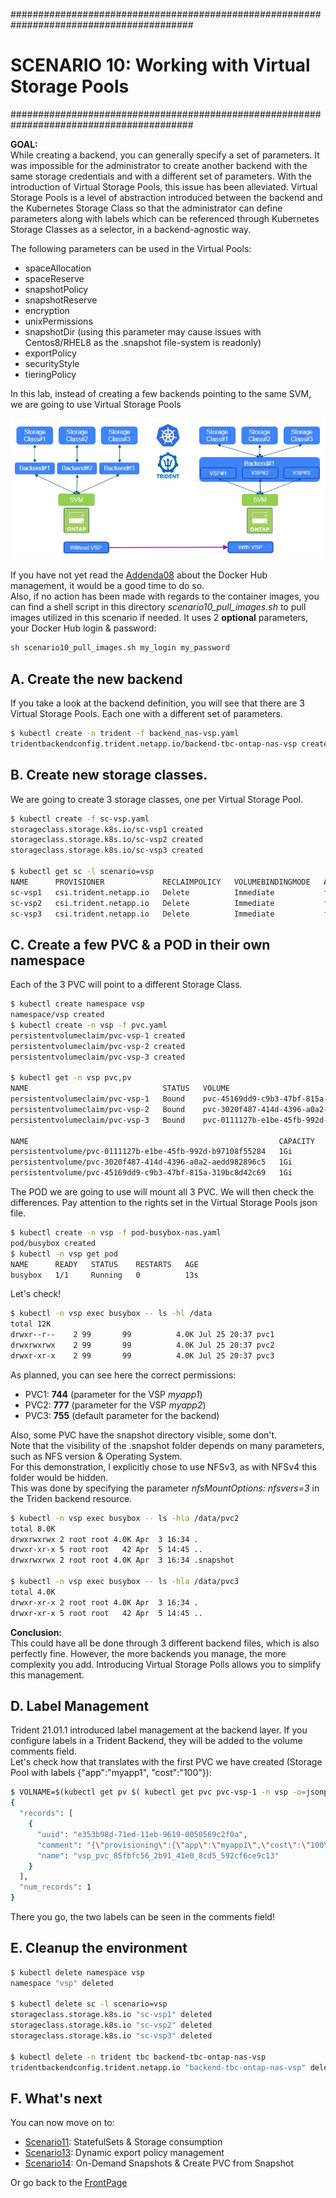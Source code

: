 #########################################################################################
# SCENARIO 10: Working with Virtual Storage Pools
#########################################################################################

**GOAL:**  
While creating a backend, you can generally specify a set of parameters. It was impossible for the administrator to create another backend with the same storage credentials and with a different set of parameters. With the introduction of Virtual Storage Pools, this issue has been alleviated. Virtual Storage Pools is a level of abstraction introduced between the backend and the Kubernetes Storage Class so that the administrator can define parameters along with labels which can be referenced through Kubernetes Storage Classes as a selector, in a backend-agnostic way.  

The following parameters can be used in the Virtual Pools:

- spaceAllocation
- spaceReserve
- snapshotPolicy
- snapshotReserve
- encryption
- unixPermissions
- snapshotDir (using this parameter may cause issues with Centos8/RHEL8 as the .snapshot file-system is readonly)
- exportPolicy
- securityStyle
- tieringPolicy

In this lab, instead of creating a few backends pointing to the same SVM, we are going to use Virtual Storage Pools

<p align="center"><img src="Images/scenario10.jpg"></p>

If you have not yet read the [Addenda08](../../Addendum/Addenda08) about the Docker Hub management, it would be a good time to do so.  
Also, if no action has been made with regards to the container images, you can find a shell script in this directory _scenario10_pull_images.sh_ to pull images utilized in this scenario if needed. It uses 2 **optional** parameters, your Docker Hub login & password:

```bash
sh scenario10_pull_images.sh my_login my_password
```

## A. Create the new backend

If you take a look at the backend definition, you will see that there are 3 Virtual Storage Pools.
Each one with a different set of parameters.

```bash
$ kubectl create -n trident -f backend_nas-vsp.yaml
tridentbackendconfig.trident.netapp.io/backend-tbc-ontap-nas-vsp created
```

## B. Create new storage classes.

We are going to create 3 storage classes, one per Virtual Storage Pool.

```bash
$ kubectl create -f sc-vsp.yaml
storageclass.storage.k8s.io/sc-vsp1 created
storageclass.storage.k8s.io/sc-vsp2 created
storageclass.storage.k8s.io/sc-vsp3 created

$ kubectl get sc -l scenario=vsp
NAME      PROVISIONER             RECLAIMPOLICY   VOLUMEBINDINGMODE   ALLOWVOLUMEEXPANSION   AGE
sc-vsp1   csi.trident.netapp.io   Delete          Immediate           false                  28s
sc-vsp2   csi.trident.netapp.io   Delete          Immediate           false                  24s
sc-vsp3   csi.trident.netapp.io   Delete          Immediate           false                  21s
```

## C. Create a few PVC & a POD in their own namespace

Each of the 3 PVC will point to a different Storage Class.  

```bash
$ kubectl create namespace vsp
namespace/vsp created
$ kubectl create -n vsp -f pvc.yaml
persistentvolumeclaim/pvc-vsp-1 created
persistentvolumeclaim/pvc-vsp-2 created
persistentvolumeclaim/pvc-vsp-3 created

$ kubectl get -n vsp pvc,pv
NAME                              STATUS   VOLUME                                     CAPACITY   ACCESS MODES   STORAGECLASS   AGE
persistentvolumeclaim/pvc-vsp-1   Bound    pvc-45169dd9-c9b3-47bf-815a-319bc8d42c69   1Gi        RWX            sc-vsp1        46h
persistentvolumeclaim/pvc-vsp-2   Bound    pvc-3020f487-414d-4396-a0a2-aedd982896c5   1Gi        RWX            sc-vsp2        46h
persistentvolumeclaim/pvc-vsp-3   Bound    pvc-0111127b-e1be-45fb-992d-b97108f55284   1Gi        RWX            sc-vsp3        46h

NAME                                                        CAPACITY   ACCESS MODES   RECLAIM POLICY   STATUS   CLAIM               STORAGECLASS   REASON   AGE
persistentvolume/pvc-0111127b-e1be-45fb-992d-b97108f55284   1Gi        RWX            Delete           Bound    vsp/pvc-vsp-3       sc-vsp3                 46h
persistentvolume/pvc-3020f487-414d-4396-a0a2-aedd982896c5   1Gi        RWX            Delete           Bound    vsp/pvc-vsp-2       sc-vsp2                 46h
persistentvolume/pvc-45169dd9-c9b3-47bf-815a-319bc8d42c69   1Gi        RWX            Delete           Bound    vsp/pvc-vsp-1       sc-vsp1                 46h
```

The POD we are going to use will mount all 3 PVC. We will then check the differences.
Pay attention to the rights set in the Virtual Storage Pools json file.

```bash
$ kubectl create -n vsp -f pod-busybox-nas.yaml
pod/busybox created
$ kubectl -n vsp get pod
NAME      READY   STATUS    RESTARTS   AGE
busybox   1/1     Running   0          13s
```

Let's check!

```bash
$ kubectl -n vsp exec busybox -- ls -hl /data
total 12K
drwxr--r--    2 99       99          4.0K Jul 25 20:37 pvc1
drwxrwxrwx    2 99       99          4.0K Jul 25 20:37 pvc2
drwxr-xr-x    2 99       99          4.0K Jul 25 20:37 pvc3
```

As planned, you can see here the correct permissions:

- PVC1: **744** (parameter for the VSP _myapp1_)
- PVC2: **777** (parameter for the VSP _myapp2_)
- PVC3: **755** (default parameter for the backend)  

Also, some PVC have the snapshot directory visible, some don't.  
Note that the visibility of the .snapshot folder depends on many parameters, such as NFS version & Operating System.  
For this demonstration, I explicitly chose to use NFSv3, as with NFSv4 this folder would be hidden.   
This was done by specifying the parameter _nfsMountOptions: nfsvers=3_ in the Triden backend resource.

```bash
$ kubectl -n vsp exec busybox -- ls -hla /data/pvc2
total 8.0K
drwxrwxrwx 2 root root 4.0K Apr  3 16:34 .
drwxr-xr-x 5 root root   42 Apr  5 14:45 ..
drwxrwxrwx 2 root root 4.0K Apr  3 16:34 .snapshot

$ kubectl -n vsp exec busybox -- ls -hla /data/pvc3
total 4.0K
drwxr-xr-x 2 root root 4.0K Apr  3 16:34 .
drwxr-xr-x 5 root root   42 Apr  5 14:45 ..
```

**Conclusion:**  
This could have all be done through 3 different backend files, which is also perfectly fine.
However, the more backends you manage, the more complexity you add. Introducing Virtual Storage Polls allows you to simplify this management.

## D. Label Management

Trident 21.01.1 introduced label management at the backend layer. If you configure labels in a Trident Backend, they will be added to the volume comments field.  
Let's check how that translates with the first PVC we have created (Storage Pool with labels {"app":"myapp1", "cost":"100"}):  

```bash
$ VOLNAME=$(kubectl get pv $( kubectl get pvc pvc-vsp-1 -n vsp -o=jsonpath='{.spec.volumeName}') -o=jsonpath='{.spec.csi.volumeAttributes.internalName}') && curl -X GET -ku vsadmin:Netapp1!  "https://192.168.0.135/api/storage/volumes?name=$VOLNAME&fields=comment" -H "accept: application/json"
{
  "records": [
    {
      "uuid": "e353b98d-71ed-11eb-9619-0050569c2f0a",
      "comment": "{\"provisioning\":{\"app\":\"myapp1\",\"cost\":\"100\"}}",
      "name": "vsp_pvc_85fbfc56_2b91_41e0_8cd5_592cf6ce9c13"
    }
  ],
  "num_records": 1
}
```

There you go, the two labels can be seen in the comments field!

## E. Cleanup the environment

```bash
$ kubectl delete namespace vsp
namespace "vsp" deleted

$ kubectl delete sc -l scenario=vsp
storageclass.storage.k8s.io "sc-vsp1" deleted
storageclass.storage.k8s.io "sc-vsp2" deleted
storageclass.storage.k8s.io "sc-vsp3" deleted

$ kubectl delete -n trident tbc backend-tbc-ontap-nas-vsp
tridentbackendconfig.trident.netapp.io "backend-tbc-ontap-nas-vsp" deleted
```

## F. What's next

You can now move on to:

- [Scenario11](../Scenario11): StatefulSets & Storage consumption  
- [Scenario13](../Scenario13): Dynamic export policy management  
- [Scenario14](../Scenario14): On-Demand Snapshots & Create PVC from Snapshot  

Or go back to the [FrontPage](https://github.com/YvosOnTheHub/LabNetApp)
